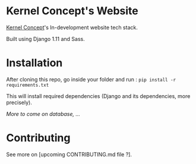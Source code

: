 # Kernel Concept's Website

[Kernel Concept](http://kernelconcept.fr)'s In-development website tech stack.

Built using Django 1.11 and Sass.

# Installation

After cloning this repo, go inside your folder and run : `pip install -r requirements.txt`

This will install required dependencies (Django and its dependencies, more precisely).

*More to come on database, ...*

# Contributing

See more on [upcoming CONTRIBUTING.md file ?].
